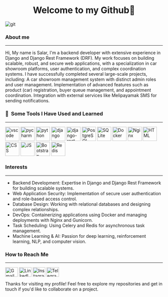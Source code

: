 <h1 align="center">Welcome to my Github👋</h1>

![git](https://github.com/user-attachments/assets/0ff9a959-96ae-4003-a2f0-f856cf494d80)

### About me
---
<p align="left">
Hi, My name is Salar, I'm a backend developer with extensive experience in Django and Django Rest Framework (DRF). My work focuses on building scalable, robust, and secure web applications, with a specialization in car showroom platforms, user authentication, and complex coordination systems.
I have successfully completed several large-scale projects, including:
A car showroom management system with distinct admin roles and user management.
Implementation of advanced features such as product (car) registration, buyer queue management, and appointment coordination.
Integration with external services like Melipayamak SMS for sending notifications.
</p>

### 🚀 &nbsp;Some Tools I Have Used and Learned
---
<p align="left">
<img src="https://cdn.jsdelivr.net/gh/devicons/devicon/icons/vscode/vscode-original.svg" alt="vscode" width="45" height="45"/>
<img src="https://github.com/user-attachments/assets/55b2007b-c81e-4840-9143-f3ae5e4f23d3" alt="pycharm" width="45" height="45"/>
<img src="https://github.com/user-attachments/assets/d9092d0a-ae0c-409b-a82f-be133eb66520" alt="python" width="45" height="45"/>
<img src="https://github.com/user-attachments/assets/07a6fe1c-1c44-4bac-bc2d-2da3d7d1e111" alt="django" width="45" height="45"/>
<img src="https://github.com/user-attachments/assets/5191ae6a-7f8c-4c09-b937-0a92da05c9d4" alt="django-rest" width="45" height="45"/>
<img src="https://github.com/user-attachments/assets/824ea1eb-820a-4522-99d6-c4fece3d9f96" alt="PostgreSQL" width="45" height="45"/>
<img src="https://github.com/user-attachments/assets/cfe75a80-faf3-4775-ae56-a64556ffde24" alt="SQLite" width="45" height="45"/>
<img src="https://github.com/user-attachments/assets/fb985b27-c55c-4bd5-ae59-577699691888" alt="Docker" width="45" height="45"/>
<img src="https://github.com/user-attachments/assets/ce31d4a0-14a2-4b85-a69a-01b0caad6ee9" alt="Nginx" width="45" height="45"/>
<img src="https://github.com/user-attachments/assets/b386d24b-622e-49c3-847f-f44eb9ecaa05" alt="HTML" width="45" height="45"/>
<img src="https://github.com/user-attachments/assets/ecf441c8-5c92-49b0-b1ec-81b409c4732a" alt="CSS" width="45" height="45"/>
<img src="https://github.com/user-attachments/assets/a890da97-020e-4a53-982d-24304243239b" alt="JS" width="45" height="45"/>
<img src="https://github.com/user-attachments/assets/01b5a7e5-2f6d-477a-988a-f4df54c61c48" alt="Bootstrap" width="45" height="45"/>
<img src="https://github.com/user-attachments/assets/732d94d4-0096-42ae-b7b0-2b986656db47" alt="Redis" width="45" height="45"/>
</p>

### Interests
---
- Backend Development: Expertise in Django and Django Rest Framework for building scalable systems.
- Web Application Security: Implementation of secure user authentication and role-based access control.
- Database Design: Working with relational databases and designing complex relationships.
- DevOps: Containerizing applications using Docker and managing deployments with Nginx and Gunicorn.
- Task Scheduling: Using Celery and Redis for asynchronous task management.
- Machine Learning & AI: Passion for deep learning, reinforcement learning, NLP, and computer vision.
  
### How to Reach Me
---
<a href="https://www.gmail.com/salarsaraei08@gmail.com" target="blank"><img align="center" src="https://github.com/gauravghongde/social-icons/blob/master/SVG/Color/Gmail.svg" title="Gmail" alt="Gmail" height="30" width="40" /></a>
<a href="linkedin.com/in/salar-saraei-a653b0293" target="blank"><img align="center" src="https://raw.githubusercontent.com/rahuldkjain/github-profile-readme-generator/master/src/images/icons/Social/linked-in-alt.svg" title="LinkedIn" alt="LinkedIn" height="30" width="40" /></a>
<a href="https://www.instagram.com/salar.saraei" target="blank"><img align="center" src="https://raw.githubusercontent.com/rahuldkjain/github-profile-readme-generator/master/src/images/icons/Social/instagram.svg" title="Instagram" alt="Instagram" height="30" width="40" /></a>
<a href="https://t.me/Swlrx" target="blank"><img align="center" src="https://github.com/gauravghongde/social-icons/blob/master/SVG/Color/Telegram.svg" title="Telegram" alt="Telegram" height="30" width="40" /></a>

Thanks for visiting my profile! Feel free to explore my repositories and get in touch if you'd like to collaborate on a project.

